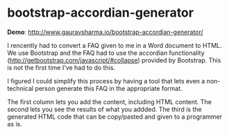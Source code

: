 bootstrap-accordian-generator
=============================

<strong>Demo</strong>: http://www.gauravsharma.io/bootstrap-accordian-generator/

I rencently had to convert a FAQ given to me in a Word document to HTML. We use Bootstrap and the FAQ had to use the accordian functionality (http://getbootstrap.com/javascript/#collapse) provided by Bootstrap. This is not the first time I've had to do this. 

I figured I could simplify this process by having a tool that lets even a non-technical person generate this FAQ in the 
appropriate format. 

The first column lets you add the content, including HTML content. The second lets you see the results of what you addded. The third is the generated HTML code that can be copy/pasted and given to a programmer as is.
